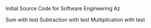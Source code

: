 Initial Source Code for Software Engineering Az

Sum with test
Subtraction with test
Multiplication with test


